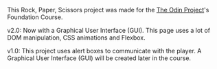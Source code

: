 This Rock, Paper, Scissors project was made for the [The Odin Project](https://www.theodinproject.com/)'s Foundation Course.

v2.0:
Now with a Graphical User Interface (GUI). This page uses a lot of DOM manipulation, CSS animations and Flexbox.

v1.0:
This project uses alert boxes to communicate with the player. A Graphical User Interface (GUI) will be created later in the course.

